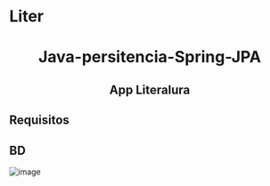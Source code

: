 # Liter
 
<h1 align="center">Java-persitencia-Spring-JPA</h1>

<h2 align="center">
App Literalura
</h2>

 ## Requisitos
## BD
![image](https://github.com/Galbickus/Liter/assets/135274833/5a44f53e-685d-47c6-9347-2b94b3667fdc)

